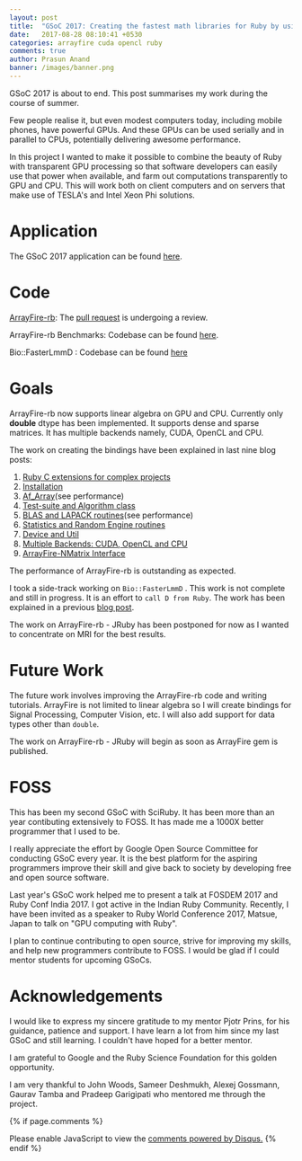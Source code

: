 ```yaml
---
layout: post
title:  "GSoC 2017: Creating the fastest math libraries for Ruby by using the GPU through OpenCL and ArrayFire."
date:   2017-08-28 08:10:41 +0530
categories: arrayfire cuda opencl ruby
comments: true
author: Prasun Anand
banner: /images/banner.png
---
```


GSoC 2017 is about to end. This post summarises my work during the course of summer.

Few people realise it, but even modest computers today, including mobile phones, have powerful GPUs. And these GPUs can be used serially and in parallel to CPUs, potentially delivering awesome performance.

In this project I wanted to make it possible to combine the beauty of Ruby with transparent GPU processing so that software developers can easily use that power when available, and farm out computations transparently to GPU and CPU. This will work both on client computers and on servers that make use of TESLA's and Intel Xeon Phi solutions.

# Application

The GSoC 2017 application can be found [here](https://github.com/prasunanand/resume/wiki/GSoC-2017-proposal).

# Code

[ArrayFire-rb](https://github.com/prasunanand/arrayfire-rb): The [pull request](https://github.com/arrayfire/arrayfire-rb/pull/3) is undergoing a review.

ArrayFire-rb Benchmarks: Codebase can be found [here](https://github.com/prasunanand/arrayfire-rb-benchmark-suite).

Bio::FasterLmmD : Codebase can be found [here](https://github.com/prasunanand/bio-faster_lmm_d)

# Goals

ArrayFire-rb now supports linear algebra on GPU and CPU. Currently only **double** dtype has been implemented.
It supports dense and sparse matrices. It has multiple backends namely, CUDA, OpenCL and CPU.

The work on creating the bindings have been explained in last nine blog posts:

1. [Ruby C extensions for complex projects](/ruby-c-extensions/2017/06/23/gsoc17-ruby-c-extensions-for-complex-projects.html)
2. [Installation](/arrayfire/2017/06/23/gsoc17-arrayfire-ruby-bindings-part-1-installation.html)
3. [Af_Array](/arrayfire/2017/07/04/gsoc17-arrayfire-ruby-bindings-part-2-af_array.html)(see performance)
4. [Test-suite and Algorithm class](/arrayfire/2017/07/22/gsoc17-arrayfire-ruby-bindings-part-3-minitest-algorithm.html)
5. [BLAS and LAPACK routines](/arrayfire/2017/08/16/gsoc17-arrayfire-ruby-bindings-part-4-blas-lapack.html)(see performance)
6. [Statistics and Random Engine routines](/arrayfire/2017/08/17/gsoc17-arrayfire-ruby-bindings-part-4-statistics-and-random-engine.html)
7. [Device and Util](/arrayfire/2017/08/22/gsoc17-arrayfire-ruby-bindings-part-6-device.html)
8. [Multiple Backends: CUDA, OpenCL and CPU](/arrayfire/2017/08/24/gsoc17-arrayfire-ruby-bindings-part-7-backend-cuda-and-opencl.html)
9. [ArrayFire-NMatrix Interface](/arrayfire/2017/08/24/gsoc17-arrayfire-ruby-bindings-part-8-nmatrix-interface.html)

The performance of ArrayFire-rb is outstanding as expected.

I took a side-track working on `Bio::FasterLmmD` . This work is not complete and still in progress.
It is an effort to `call D from Ruby`. The work has been explained in a previous [blog post](/gpu-computing/2017/07/25/gsoc17-calling-d-from-ruby-for-gpu-computing.html).

The work on ArrayFire-rb - JRuby has been postponed for now as I wanted to concentrate on MRI for
the best results.

# Future Work

The future work involves improving the ArrayFire-rb code and writing tutorials. ArrayFire is not limited to
linear algebra so I will create bindings for Signal Processing, Computer Vision, etc. I will also add support
for data types other than `double`.

The work on ArrayFire-rb - JRuby will begin as soon as ArrayFire gem is published.

# FOSS

This has been my second GSoC with SciRuby. It has been more than an year contibuting extensively to FOSS.
It has made me a 1000X better programmer that I used to be.

I really appreciate the effort by Google Open Source Committee for conducting GSoC every year. It is the
best platform for the aspiring programmers improve their skill and give back to society by developing free
and open source software.

Last year's GSoC work helped me to present a talk at FOSDEM 2017 and Ruby Conf India 2017.  I got active
in the Indian Ruby Community. Recently, I have been invited as a speaker to Ruby World Conference 2017, Matsue, Japan
to talk on "GPU computing with Ruby".

I plan to continue contributing to open source, strive for improving my skills, and help new programmers
contribute to FOSS. I would be glad if I could mentor students for upcoming GSoCs.

# Acknowledgements

I would like to express my sincere gratitude to my mentor Pjotr Prins, for his guidance, patience and support.
I have learn a lot from him since my last GSoC and still learning. I couldn't have hoped for a better mentor.

I am grateful to Google and the Ruby Science Foundation for this golden opportunity.

I am very thankful to John Woods, Sameer Deshmukh, Alexej Gossmann, Gaurav Tamba and Pradeep Garigipati
who mentored me through the project.

{% if page.comments %}
<div id="disqus_thread"></div>
<script>
(function() { // DON'T EDIT BELOW THIS LINE
var d = document, s = d.createElement('script');

s.src = '//prasunanandblog.disqus.com/embed.js';

s.setAttribute('data-timestamp', +new Date());
(d.head || d.body).appendChild(s);
})();
</script>
<noscript>Please enable JavaScript to view the <a href="https://disqus.com/?ref_noscript" rel="nofollow">comments powered by Disqus.</a></noscript>
{% endif %}